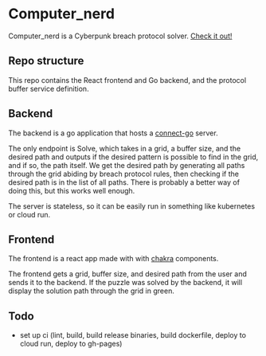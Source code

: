 # Computer_nerd

Computer_nerd is a Cyberpunk breach protocol solver. [Check it out!](https://jacobmichels.github.io/computer_nerd/)

## Repo structure

This repo contains the React frontend and Go backend, and the protocol buffer service definition.

## Backend

The backend is a go application that hosts a [connect-go](https://github.com/bufbuild/connect-go) server.

The only endpoint is Solve, which takes in a grid, a buffer size, and the desired path and outputs if the desired pattern is possible to find in the grid, and if so, the path itself. We get the desired path by generating all paths through the grid abiding by breach protocol rules, then checking if the desired path is in the list of all paths. There is probably a better way of doing this, but this works well enough.

The server is stateless, so it can be easily run in something like kubernetes or cloud run.

## Frontend

The frontend is a react app made with with [chakra](https://chakra-ui.com/) components.

The frontend gets a grid, buffer size, and desired path from the user and sends it to the backend. If the puzzle was solved by the backend, it will display the solution path through the grid in green.

## Todo

- set up ci (lint, build, build release binaries, build dockerfile, deploy to cloud run, deploy to gh-pages)
